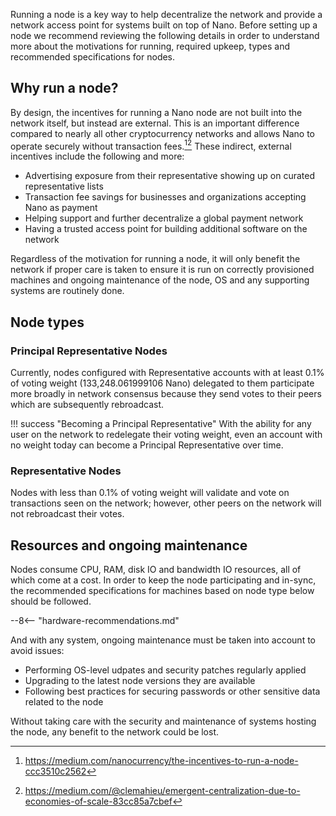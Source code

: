 Running a node is a key way to help decentralize the network and provide a network access point for systems built on top of Nano. Before setting up a node we recommend reviewing the following details in order to understand more about the motivations for running, required upkeep, types and recommended specifications for nodes.

## Why run a node?
By design, the incentives for running a Nano node are not built into the network itself, but instead are external. This is an important difference compared to nearly all other cryptocurrency networks and allows Nano to operate securely without transaction fees.[^1][^2] These indirect, external incentives include the following and more:

* Advertising exposure from their representative showing up on curated representative lists
* Transaction fee savings for businesses and organizations accepting Nano as payment
* Helping support and further decentralize a global payment network
* Having a trusted access point for building additional software on the network

Regardless of the motivation for running a node, it will only benefit the network if proper care is taken to ensure it is run on correctly provisioned machines and ongoing maintenance of the node, OS and any supporting systems are routinely done.

## Node types

### Principal Representative Nodes
Currently, nodes configured with Representative accounts with at least 0.1% of voting weight (133,248.061999106 Nano) delegated to them participate more broadly in network consensus because they send votes to their peers which are subsequently rebroadcast.

!!! success "Becoming a Principal Representative"
	With the ability for any user on the network to redelegate their voting weight, even an account with no weight today can become a Principal Representative over time.

### Representative Nodes
Nodes with less than 0.1% of voting weight will validate and vote on transactions seen on the network; however, other peers on the network will not rebroadcast their votes.

## Resources and ongoing maintenance
Nodes consume CPU, RAM, disk IO and bandwidth IO resources, all of which come at a cost. In order to keep the node participating and in-sync, the recommended specifications for machines based on node type below should be followed.

--8<-- "hardware-recommendations.md"

And with any system, ongoing maintenance must be taken into account to avoid issues:

- Performing OS-level udpates and security patches regularly applied
- Upgrading to the latest node versions they are available
- Following best practices for securing passwords or other sensitive data related to the node

Without taking care with the security and maintenance of systems hosting the node, any benefit to the network could be lost.

[^1]: https://medium.com/nanocurrency/the-incentives-to-run-a-node-ccc3510c2562
[^2]: https://medium.com/@clemahieu/emergent-centralization-due-to-economies-of-scale-83cc85a7cbef